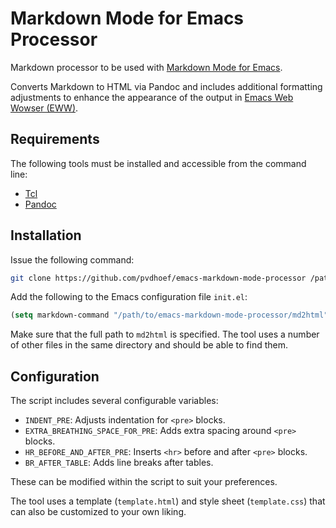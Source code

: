 # Markdown Mode for Emacs Processor

Markdown processor to be used with [Markdown Mode for Emacs](https://jblevins.org/projects/markdown-mode).

Converts Markdown to HTML via Pandoc and includes additional formatting adjustments to enhance the appearance of
the output in [Emacs Web Wowser (EWW)](https://www.gnu.org/software/emacs/manual/html_mono/eww.html).

## Requirements

The following tools must be installed and accessible from the command line:

- [Tcl](https://www.tcl-lang.org/)
- [Pandoc](https://pandoc.org/)

## Installation

Issue the following command:

```sh
git clone https://github.com/pvdhoef/emacs-markdown-mode-processor /path/to/emacs-markdown-mode-processor
```

Add the following to the Emacs configuration file `init.el`:

```lisp
(setq markdown-command "/path/to/emacs-markdown-mode-processor/md2html")
```

Make sure that the full path to `md2html` is specified.
The tool uses a number of other files in the same directory and should be able to find them.

## Configuration

The script includes several configurable variables:

- `INDENT_PRE`: Adjusts indentation for `<pre>` blocks.
- `EXTRA_BREATHING_SPACE_FOR_PRE`: Adds extra spacing around `<pre>` blocks.
- `HR_BEFORE_AND_AFTER_PRE`: Inserts `<hr>` before and after `<pre>` blocks.
- `BR_AFTER_TABLE`: Adds line breaks after tables.

These can be modified within the script to suit your preferences.

The tool uses a template (`template.html`) and style sheet (`template.css`)
that can also be customized to your own liking.
